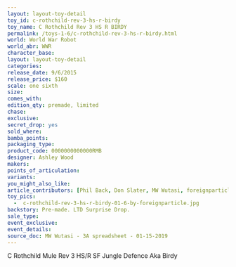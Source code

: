 ```yaml
---
layout: layout-toy-detail 
toy_id: c-rothchild-rev-3-hs-r-birdy
toy_name: C Rothchild Rev 3 HS R BIRDY
permalink: /toys-1-6/c-rothchild-rev-3-hs-r-birdy.html
world: World War Robot
world_abr: WWR
character_base: 
layout: layout-toy-detail
categories: 
release_date: 9/6/2015
release_price: $160 
scale: one sixth
size: 
comes_with: 
edition_qty: premade, limited
chase: 
exclusive: 
secret_drop: yes
sold_where: 
bamba_points: 
packaging_type: 
product_code: 0000000000000RMB
designer: Ashley Wood
makers: 
points_of_articulation: 
variants: 
you_might_also_like: 
article_contributors: [Phil Back, Don Slater, MW Wutasi, foreignparticle, gar]
toy_pics: 
  -  c-rothchild-rev-3-hs-r-birdy-01-6-by-foreignparticle.jpg
backstory: Pre-made. LTD Surprise Drop. 
sale_type: 
event_exclusive: 
event_details: 
source_doc: MW Wutasi - 3A spreadsheet - 01-15-2019
---
```

C Rothchild Mule Rev 3 HS/R SF Jungle Defence Aka Birdy